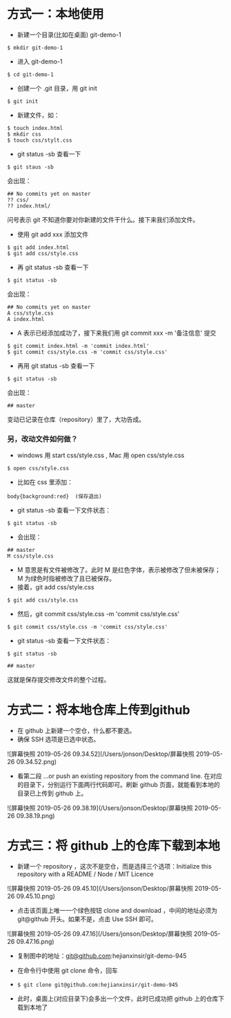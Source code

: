 # 方式一：本地使用

- 新建一个目录(比如在桌面) git-demo-1 

```
$ mkdir git-demo-1
```

- 进入 git-demo-1

```
$ cd git-demo-1
```

- 创建一个 .git 目录，用 git init

```
$ git init
```

- 新建文件，如：

```
$ touch index.html
$ mkdir css
$ touch css/stylt.css
```

- git status -sb 查看一下

```
$ git staus -sb
```

会出现：

```
## No commits yet on master
?? css/
?? index.html/
```

问号表示 git 不知道你要对你新建的文件干什么。接下来我们添加文件。

- 使用 git add xxx 添加文件

```
$ git add index.html
$ git add css/style.css
```

- 再 git status -sb 查看一下

```
$ git status -sb
```

会出现：

```
## No commits yet on master
A css/style.css
A index.html
```

- A 表示已经添加成功了，接下来我们用 git commit xxx -m '备注信息' 提交

```
$ git commit index.html -m 'commit index.html'
$ git commit css/style.css -m 'commit css/style.css'
```

- 再用 git status -sb 查看一下

```
$ git status -sb
```

会出现：

```
## master
```

变动已记录在仓库（repository）里了，大功告成。

### 另，改动文件如何做？

- windows 用 start css/style.css , Mac 用 open css/style.css

```
$ open css/style.css
```

- 比如在 css 里添加：

```
body{background:red}  (保存退出)
```

- git status -sb 查看一下文件状态：

```
$ git status -sb
```

- 会出现：

```
## master
M css/style.css
```

- M 意思是有文件被修改了。此时 M 是红色字体，表示被修改了但未被保存；M 为绿色时指被修改了且已被保存。
- 接着，git add css/style.css

```
$ git add css/style.css

```

- 然后，git commit css/style.css -m 'commit css/style.css'

```
$ git commit css/style.css -m 'commit css/style.css'

```

- git status -sb 查看一下文件状态：

```
$ git status -sb

```

```
## master

```

这就是保存提交修改文件的整个过程。



# 方式二：将本地仓库上传到github

- 在 github 上新建一个空仓，什么都不要选。
- 确保 SSH 选项是已选中状态。

![屏幕快照 2019-05-26 09.34.52](/Users/jonson/Desktop/屏幕快照 2019-05-26 09.34.52.png)

- 看第二段 …or push an existing repository from the command line. 在对应的目录下，分别运行下面两行代码即可。刷新 github 页面，就能看到本地的目录已上传到 github 上。

![屏幕快照 2019-05-26 09.38.19](/Users/jonson/Desktop/屏幕快照 2019-05-26 09.38.19.png)



# 方式三：将 github 上的仓库下载到本地

- 新建一个 repository ，这次不是空仓，而是选择三个选项：Initialize this repository with a README / Node / MIT Licence

![屏幕快照 2019-05-26 09.45.10](/Users/jonson/Desktop/屏幕快照 2019-05-26 09.45.10.png)

- 点击该页面上唯一一个绿色按钮 clone and download ，中间的地址必须为 git@github 开头。如果不是，点击 Use SSH 即可。

![屏幕快照 2019-05-26 09.47.16](/Users/jonson/Desktop/屏幕快照 2019-05-26 09.47.16.png)

- 复制图中的地址：git@github.com:hejianxinsir/git-demo-945

- 在命令行中使用 git clone 命令，回车

- ```
  $ git clone git@github.com:hejianxinsir/git-demo-945
  
  ```

- 此时，桌面上(对应目录下)会多出一个文件，此时已成功把 github 上的仓库下载到本地了